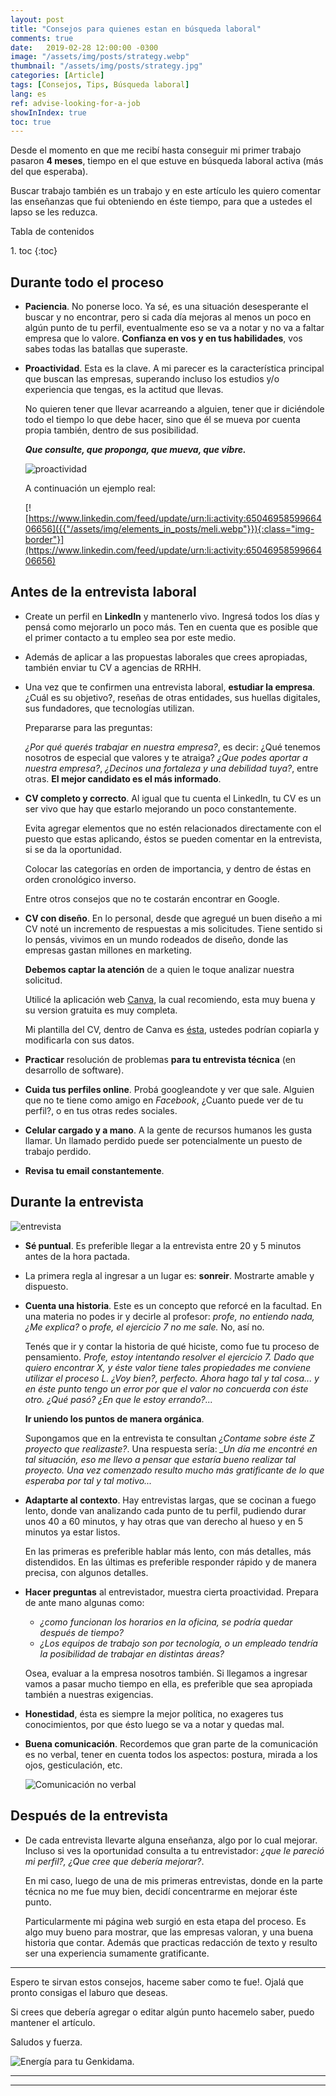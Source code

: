 ```yaml
---
layout: post
title: "Consejos para quienes estan en búsqueda laboral"
comments: true
date:   2019-02-28 12:00:00 -0300
image: "/assets/img/posts/strategy.webp"
thumbnail: "/assets/img/posts/strategy.jpg"
categories: [Article]
tags: [Consejos, Tips, Búsqueda laboral]
lang: es
ref: advise-looking-for-a-job
showInIndex: true
toc: true
---
```


Desde el momento en que me recibí hasta conseguir mi primer trabajo pasaron **4 meses**, tiempo en el que estuve en 
búsqueda laboral activa (más del que esperaba).

Buscar trabajo también es un trabajo y en este artículo les quiero comentar las enseñanzas que fui obteniendo en éste 
tiempo, para que a ustedes el lapso se les reduzca.

<p class="markdown-toc-title">Tabla de contenidos</p>
1. toc
{:toc}

## Durante todo el proceso

*   **Paciencia**. No ponerse loco. Ya sé, es una situación desesperante el buscar y no encontrar, pero si cada día 
    mejoras al menos un poco en algún punto de tu perfil, eventualmente eso se va a notar y no va a faltar empresa que 
    lo valore. **Confianza en vos y en tus habilidades**, vos sabes todas las batallas que superaste.

*   **Proactividad**. Esta es la clave. A mi parecer es la característica principal que buscan las empresas, superando 
    incluso los estudios y/o experiencia que tengas, es la actitud que llevas.

    No quieren tener que llevar acarreando a alguien, tener que ir diciéndole todo el tiempo lo que debe hacer, 
    sino que él se mueva por cuenta propia también, dentro de sus posibilidad.

    ***Que consulte, que proponga, que mueva, que vibre.***

    ![proactividad](https://pbs.twimg.com/media/CkcJP1OW0AAvPsm.jpg)

    A continuación un ejemplo real:

    [![https://www.linkedin.com/feed/update/urn:li:activity:6504695859966406656]({{"/assets/img/elements_in_posts/meli.webp"}}){:class="img-border"}](https://www.linkedin.com/feed/update/urn:li:activity:6504695859966406656)

## Antes de la entrevista laboral

* Create un perfil en **LinkedIn** y mantenerlo vivo. Ingresá todos los días y pensá como mejorarlo un poco más. 
  Ten en cuenta que es posible que el primer contacto a tu empleo sea por este medio.

* Además de aplicar a las propuestas laborales que crees apropiadas, también enviar tu CV a agencias de RRHH.

* Una vez que te confirmen una entrevista laboral, **estudiar la empresa**. ¿Cuál es su objetivo?, reseñas de otras 
  entidades, sus huellas digitales, sus fundadores, que tecnologías utilizan.

  Prepararse para las preguntas:

  *¿Por qué querés trabajar en nuestra empresa?*, es decir: ¿Qué tenemos nosotros de especial que valores y 
  te atraiga?
  *¿Que podes aportar a nuestra empresa?*, *¿Decinos una fortaleza y una debilidad tuya?*, entre otras.
  **El mejor candidato es el más informado**.

* **CV completo y correcto**. Al igual que tu cuenta el LinkedIn, tu CV es un ser vivo que hay que estarlo mejorando 
  un poco constantemente.
  
  Evita agregar elementos que no estén relacionados directamente con el puesto que estas aplicando, éstos se pueden 
  comentar en la entrevista, si se da la oportunidad.

  Colocar las categorías en orden de importancia, y dentro de éstas en orden cronológico inverso.

  Entre otros consejos que no te costarán encontrar en Google.

* **CV con diseño**. En lo personal, desde que agregué un buen diseño a mi CV noté un incremento de respuestas a mis 
  solicitudes. Tiene sentido si lo pensás, vivimos en un mundo rodeados de diseño, donde las empresas gastan millones 
  en marketing.

  **Debemos captar la atención** de a quien le toque analizar nuestra solicitud.

  Utilicé la aplicación web [Canva](https://www.canva.com/), la cual recomiendo, esta muy buena y su version gratuita 
  es muy completa.

  Mi plantilla del CV, dentro de Canva es [ésta](https://www.canva.com/design/DADRBUtQDN8/share?role=VIEWER&token=awHa-Wdly-uiRqTcGcjyqQ&utm_content=DADRBUtQDN8&utm_campaign=designshare&utm_medium=link&utm_source=sharebutton), ustedes podrían copiarla y modificarla con sus datos.

* **Practicar** resolución de problemas **para tu entrevista técnica** (en desarrollo de software).

* **Cuida tus perfiles online**. Probá googleandote y ver que sale. Alguien que no te tiene como amigo en 
  *Facebook*, ¿Cuanto puede ver de tu perfil?, o en tus otras redes sociales.

* **Celular cargado y a mano**. A la gente de recursos humanos les gusta llamar. Un llamado perdido puede ser 
  potencialmente un puesto de trabajo perdido.

* **Revisa tu email constantemente**.

## Durante la entrevista

![entrevista]({{"/assets/img/elements_in_posts/entrevista.webp"}})

* **Sé puntual**. Es preferible llegar a la entrevista entre 20 y 5 minutos antes de la hora pactada.

* La primera regla al ingresar a un lugar es: **sonreir**. Mostrarte amable y dispuesto.

* **Cuenta una historia**. Este es un concepto que reforcé en la facultad. En una materia no podes ir y decirle al 
  profesor: *profe, no entiendo nada, ¿Me explica?* o *profe, el ejercicio 7 no me sale.* No, así no.

  Tenés que ir y contar la historia de qué hiciste, como fue tu proceso de pensamiento. *Profe, estoy intentando 
  resolver el ejercicio 7. Dado que quiero encontrar X, y éste valor tiene tales propiedades me conviene utilizar el 
  proceso L. ¿Voy bien?, perfecto. Ahora hago tal y tal cosa... y en éste punto tengo un error por que el valor no 
  concuerda con éste otro. ¿Qué pasó? ¿En que le estoy errando?...*

  **Ir uniendo los puntos de manera orgánica**.

  Supongamos que en la entrevista te consultan *¿Contame sobre éste Z proyecto que realizaste?*. Una respuesta 
  sería: *_Un día me encontré en tal situación, eso me llevo a pensar que estaría bueno realizar tal proyecto. 
  Una vez comenzado resulto mucho más gratificante de lo que esperaba por tal y tal motivo...*

* **Adaptarte al contexto**. Hay entrevistas largas, que se cocinan a fuego lento, donde van analizando cada punto 
  de tu perfil, pudiendo durar unos 40 a 60 minutos, y hay otras que van derecho al hueso y en 5 minutos ya estar 
  listos.

  En las primeras es preferible hablar más lento, con más detalles, más distendidos. En las últimas es preferible 
  responder rápido y de manera precisa, con algunos detalles.

* **Hacer preguntas** al entrevistador, muestra cierta proactividad. Prepara de ante mano algunas como:
    -   *¿como funcionan los horarios en la oficina, se podría quedar después de tiempo?*
    -   *¿Los equipos de trabajo son por tecnología, o un empleado tendría la posibilidad de trabajar en 
        distintas áreas?*

    Osea, evaluar a la empresa nosotros también. Si llegamos a ingresar vamos a pasar mucho tiempo en ella, es 
  preferible que sea apropiada también a nuestras exigencias.

*   **Honestidad**, ésta es siempre la mejor política,  no exageres tus conocimientos, por que ésto luego se va a 
    notar y quedas mal.

*   **Buena comunicación**. Recordemos que gran parte de la comunicación es no verbal, tener en cuenta todos los 
    aspectos: postura, mirada a los ojos, gesticulación, etc.

    ![Comunicación no verbal]({{"/assets/img/elements_in_posts/lenguaje_corporal.webp"}})

## Después de la entrevista

*   De cada entrevista llevarte alguna enseñanza, algo por lo cual mejorar. Incluso si ves la oportunidad consulta 
    a tu entrevistador: *¿que le pareció mi perfil?, ¿Que cree que debería mejorar?*.

    En mi caso, luego de una de mis primeras entrevistas, donde en la parte técnica no me fue muy bien, decidí 
    concentrarme en mejorar éste punto.

    Particularmente mi página web surgió en esta etapa del proceso. Es algo muy bueno para mostrar, que las 
    empresas valoran, y una buena historia que contar. Además que practicas redacción de texto y resulto ser una 
    experiencia sumamente gratificante.

---

Espero te sirvan estos consejos, haceme saber como te fue!. Ojalá que pronto consigas el laburo que deseas.

Si crees que debería agregar o editar algún punto hacemelo saber, puedo mantener el artículo.

Saludos y fuerza.

![Energía para tu Genkidama.](https://media1.tenor.com/images/8890a2304921e24bba25bd85f760190e/tenor.gif?itemid=10221675)

---
---

